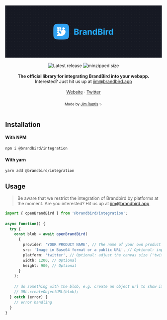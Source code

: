 <a href="https://brandbird.app/?ref=github"><img src="/assets/header.png"/></a>

<div align="center">
  <img src="https://badgen.net/npm/v/@brandbird/integration" alt="Latest release" />
  <img src="https://badgen.net/bundlephobia/minzip/@brandbird/integration" alt="minzipped size"/>
</div>

<br />
<div align="center"><strong>The official library for integrating BrandBird into your webapp.</strong></div>
<div align="center">Interested? Just hit us up at <a href="mailto:jim@brandbird.app">jim@brandbird.app</a></div>
<br />
<div align="center">
  <a href="https://brandbird.app/">Website</a> 
  <span> · </span>
  <a href="https://twitter.com/brandbirdapp">Twitter</a>
</div>

<br />
<div align="center">
  <sub>Made by <a href="https://twitter.com/d__raptis">Jim Raptis</a> ✨</sub>
</div>
<br />

## Installation

#### With NPM

```sh
npm i @brandbird/integration
```

#### With yarn

```sh
yarn add @brandbird/integration
```

## Usage

> Be aware that we restrict the integration of Brandbird by platforms at the moment. Are you interested? Hit us up at jim@brandbird.app

```ts
import { openBrandBird } from '@brandbird/integration';

async function() {
  try {
    const blob = await openBrandBird(
      { 
        provider: 'YOUR PRODUCT NAME', // The name of your own product
        src: 'Image in Base64 format or a public URL', // Optional: input image to editor
        platform: 'twitter', // Optional: adjust the canvas size ('twitter' | 'instagram' | 'linkedin' | 'facebook')
        width: 1200, // Optional
        height: 900, // Optional
      }
    );

    // do something with the blob, e.g. create an object url to show it in an img tag:
    // URL.createObjectURL(blob);
  } catch (error) {
    // error handling
  }
}
```
